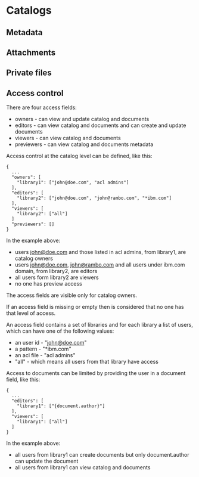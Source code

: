 # Catalogs

## Metadata

## Attachments

## Private files

## Access control

There are four access fields:
- owners - can view and update catalog and documents
- editors - can view catalog and documents and can create and update documents
- viewers - can view catalog and documents
- previewers - can view catalog and documents metadata

Access control at the catalog level can be defined, like this:

```
{
  ...
  "owners": [
    "library1": ["john@doe.com", "acl admins"]
  ],
  "editors": [
    "library2": ["john@doe.com", "john@rambo.com", "*ibm.com"]
  ],
  "viewers": [
    "library2": ["all"]
  ]
  "previewers": []
}
```

In the example above:
- users john@doe.com and those listed in acl admins, from library1, are catalog owners
- users john@doe.com, john@rambo.com and all users under ibm.com domain, from library2, are editors
- all users form library2 are viewers
- no one has preview access

The access fields are visible only for catalog owners.

If an access field is missing or empty then is considered that no one has that level of access.

An access field contains a set of libraries and for each library a list of users, which can have one of the following values:
- an user id - "john@doe.com"
- a pattern - "*ibm.com"
- an acl file - "acl admins"
- "all" - which means all users from that library have access

Access to documents can be limited by providing the user in a document field, like this:

```
{
  ...
  "editors": [
    "library1": ["{document.author}"]
  ],
  "viewers": [
    "library1": ["all"]
  ]
}
```

In the example above:
- all users from library1 can create documents but only document.author can update the document
- all users from library1 can view catalog and documents
